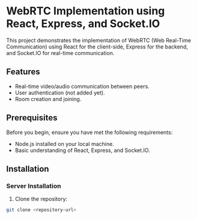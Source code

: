 # WebRTC Implementation using React, Express, and Socket.IO

This project demonstrates the implementation of WebRTC (Web Real-Time Communication) using React for the client-side, Express for the backend, and Socket.IO for real-time communication.

## Features

- Real-time video/audio communication between peers.
- User authentication (not added yet).
- Room creation and joining.

## Prerequisites

Before you begin, ensure you have met the following requirements:

- Node.js installed on your local machine.
- Basic understanding of React, Express, and Socket.IO.

## Installation

### Server Installation

1. Clone the repository:

```bash
git clone <repository-url>

